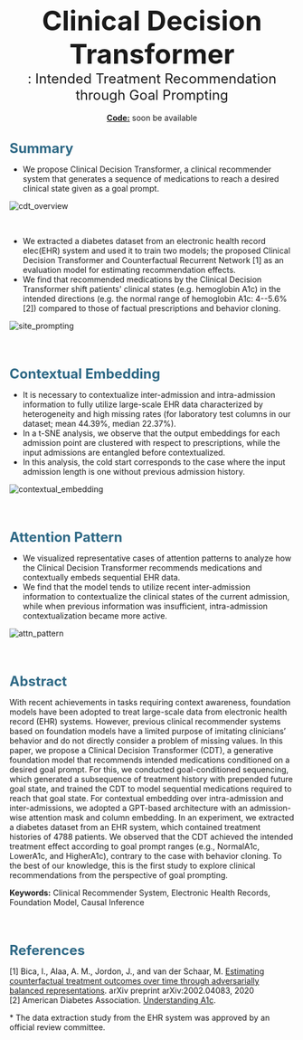 <center><font size="10"><b>Clinical Decision Transformer</b> </font></center>
<center><font size="5">: Intended Treatment Recommendation through Goal Prompting</font></center>
<br>
<center> <u><b>Code:</b></u> soon be available </center>

<br>

<span style="color: #2d6885"><font size="5"><b>Summary</b></font></span>
- We propose Clinical Decision Transformer, a clinical recommender system that generates a sequence of medications to reach a desired clinical state given as a goal prompt.

![cdt_overview](https://user-images.githubusercontent.com/119850923/215435040-0a80bbac-671f-42c2-8e22-2904d1311fcc.gif)

<br>

- We extracted a diabetes dataset from an electronic health record elec(EHR) system and used it to train two models; the proposed Clinical Decision Transformer and Counterfactual Recurrent Network [1] as an evaluation model for estimating recommendation effects.
- We find that recommended medications by the Clinical Decision Transformer shift patients' clinical states (e.g. hemoglobin A1c) in the intended directions (e.g. the normal range of hemoglobin A1c: 4--5.6% [2]) compared to those of factual prescriptions and behavior cloning.

![site_prompting](https://user-images.githubusercontent.com/119850923/215435046-0135fa9e-7929-42dc-9290-578419afde63.png)  


<br><br>

<span style="color: #2d6885"><font size="5"><b>Contextual Embedding</b></font></span>
- It is necessary to contextualize inter-admission and intra-admission information to fully utilize large-scale EHR data characterized by heterogeneity and high missing rates (for laboratory test columns in our dataset; mean 44.39%, median 22.37%).
- In a t-SNE analysis, we observe that the output embeddings for each admission point are clustered with respect to prescriptions, while the input admissions are entangled before contextualized.
- In this analysis, the cold start corresponds to the case where the input admission length is one without previous admission history.

![contextual_embedding](https://user-images.githubusercontent.com/119850923/215558959-79e21b1b-89f3-4792-b4c9-f43ad2ac4884.png)

<br><br>

<span style="color: #2d6885"><font size="5"><b>Attention Pattern</b></font></span>
- We visualized representative cases of attention patterns to analyze how the Clinical Decision Transformer recommends medications and contextually embeds sequential EHR data.
- We find that the model tends to utilize recent inter-admission information to contextualize the clinical states of the current admission, while when previous information was insufficient, intra-admission contextualization became more active.

![attn_pattern](https://user-images.githubusercontent.com/119850923/215553247-4daf4c72-14bd-40a7-a0e1-f2a7c0322d39.png)

<br><br>

<span style="color: #2d6885"><font size="5"><b>Abstract</b></font></span>

With recent achievements in tasks requiring context awareness, foundation models have been adopted to treat large-scale data from electronic health record (EHR) systems. However, previous clinical recommender systems based on foundation models have a limited purpose of imitating clinicians’ behavior and do not directly consider a problem of missing values. In this paper, we propose a Clinical Decision Transformer (CDT), a generative foundation model that recommends intended medications conditioned on a desired goal prompt. For this, we conducted goal-conditioned sequencing, which generated a subsequence of treatment history with prepended future goal state, and trained the CDT to model sequential medications required to reach that goal state. For contextual embedding over intra-admission and inter-admissions, we adopted a GPT-based architecture with an admission-wise attention mask and column embedding. In an experiment, we extracted a diabetes dataset from an EHR system, which contained treatment histories of 4788 patients. We observed that the CDT achieved the intended treatment effect according to goal prompt ranges (e.g., NormalA1c, LowerA1c, and HigherA1c), contrary to the case with  behavior cloning. To the best of our knowledge, this is the first study to explore clinical recommendations from the perspective of goal prompting.

**Keywords:** Clinical Recommender System, Electronic Health Records, Foundation Model, Causal Inference

<br><br>

<span style="color: #2d6885"><font size="5"><b>References</b></font></span>

[1] Bica, I., Alaa, A. M., Jordon, J., and van der Schaar, M.
[Estimating counterfactual treatment outcomes over time
through adversarially balanced representations](https://arxiv.org/abs/2002.04083). arXiv
preprint arXiv:2002.04083, 2020  
[2] American Diabetes Association. [Understanding A1c](https://diabetes.org/diabetes/a1c).  

\* The data extraction study from the EHR system was approved by an official review committee.

